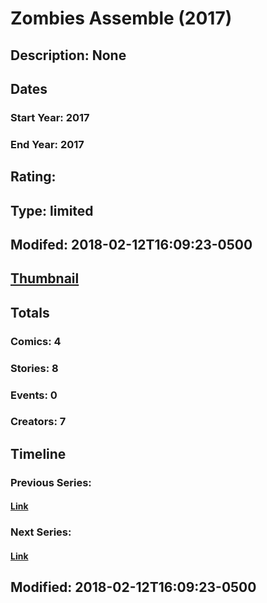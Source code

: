 # Zombies Assemble (2017)
## Description: None
## Dates
### Start Year: 2017
### End Year: 2017
## Rating: 
## Type: limited
## Modifed: 2018-02-12T16:09:23-0500
## [Thumbnail](http://i.annihil.us/u/prod/marvel/i/mg/0/03/5a82023f23825.jpg)
## Totals
### Comics: 4
### Stories: 8
### Events: 0
### Creators: 7
## Timeline
### Previous Series: 
#### [Link]()
### Next Series: 
#### [Link]()
## Modified: 2018-02-12T16:09:23-0500